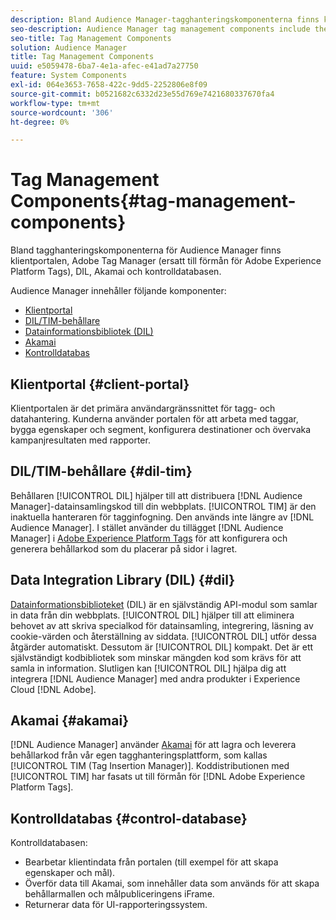 ```yaml
---
description: Bland Audience Manager-tagghanteringskomponenterna finns klientportalen, Adobe Tag Manager (ersatt till förmån för Adobe Experience Platform Launch), DIL, Akamai och kontrolldatabasen.
seo-description: Audience Manager tag management components include the client portal, Adobe Tag Manager (deprecated in favor of Adobe Experience Platform Launch), DIL, Akamai, and the control database.
seo-title: Tag Management Components
solution: Audience Manager
title: Tag Management Components
uuid: e5059478-6ba7-4e1a-afec-e41ad7a27750
feature: System Components
exl-id: 064e3653-7658-422c-9dd5-2252806e8f09
source-git-commit: b0521682c6332d23e55d769e7421680337670fa4
workflow-type: tm+mt
source-wordcount: '306'
ht-degree: 0%

---
```


# Tag Management Components{#tag-management-components}

Bland tagghanteringskomponenterna för Audience Manager finns klientportalen, Adobe Tag Manager (ersatt till förmån för Adobe Experience Platform Tags), DIL, Akamai och kontrolldatabasen.

<!-- 

c_comptag.xml

 -->

Audience Manager innehåller följande komponenter:

* [Klientportal](../../reference/system-components/components-tag-management.md#client-portal)
* [DIL/TIM-behållare](../../reference/system-components/components-tag-management.md#dil-tim)
* [Datainformationsbibliotek (DIL)](../../reference/system-components/components-tag-management.md#dil)
* [Akamai](../../reference/system-components/components-tag-management.md#akamai)
* [Kontrolldatabas](../../reference/system-components/components-tag-management.md#control-database)

## Klientportal {#client-portal}

Klientportalen är det primära användargränssnittet för tagg- och datahantering. Kunderna använder portalen för att arbeta med taggar, bygga egenskaper och segment, konfigurera destinationer och övervaka kampanjresultaten med rapporter.

## DIL/TIM-behållare {#dil-tim}

Behållaren [!UICONTROL DIL] hjälper till att distribuera [!DNL Audience Manager]-datainsamlingskod till din webbplats. [!UICONTROL TIM] är den inaktuella hanteraren för tagginfogning. Den används inte längre av [!DNL Audience Manager]. I stället använder du tillägget [!DNL Audience Manager] i [Adobe Experience Platform Tags](https://experienceleague.adobe.com/docs/experience-platform/tags/extensions/adobe/audience-manager/overview.html) för att konfigurera och generera behållarkod som du placerar på sidor i lagret.

## Data Integration Library (DIL) {#dil}

[Datainformationsbiblioteket](../../dil/dil-overview.md) (DIL) är en självständig API-modul som samlar in data från din webbplats. [!UICONTROL DIL] hjälper till att eliminera behovet av att skriva specialkod för datainsamling, integrering, läsning av cookie-värden och återställning av siddata. [!UICONTROL DIL] utför dessa åtgärder automatiskt. Dessutom är [!UICONTROL DIL] kompakt. Det är ett självständigt kodbibliotek som minskar mängden kod som krävs för att samla in information. Slutligen kan [!UICONTROL DIL] hjälpa dig att integrera [!DNL Audience Manager] med andra produkter i Experience Cloud [!DNL Adobe].

## Akamai {#akamai}

[!DNL Audience Manager] använder [Akamai](https://www.akamai.com/us/en/about/) för att lagra och leverera behållarkod från vår egen tagghanteringsplattform, som kallas [!UICONTROL TIM (Tag Insertion Manager)]. Koddistributionen med [!UICONTROL TIM] har fasats ut till förmån för [!DNL Adobe Experience Platform Tags].

## Kontrolldatabas {#control-database}

Kontrolldatabasen:

* Bearbetar klientindata från portalen (till exempel för att skapa egenskaper och mål).
* Överför data till Akamai, som innehåller data som används för att skapa behållarmallen och målpubliceringens iFrame.
* Returnerar data för UI-rapporteringssystem.
